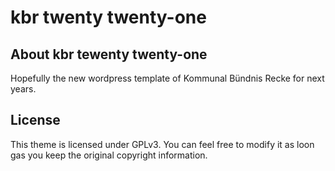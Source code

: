 # kbr twenty twenty-one

## About kbr tewenty twenty-one
Hopefully the new wordpress template of Kommunal Bündnis Recke for next years.

## License

This theme is licensed under GPLv3. You can feel free to modify it as loon gas you keep the original copyright information.
